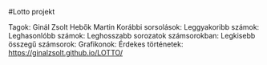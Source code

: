 #Lotto projekt

Tagok:
    Ginál Zsolt
    Hebők Martin
    Korábbi sorsolások:
    Leggyakoribb számok:
    Leghasonlóbb számok:
    Leghosszabb sorozatok számsorokban:
    Legkisebb összegű számsorok:
    Grafikonok:
    Érdekes történetek:
    https://ginalzsolt.github.io/LOTTO/
